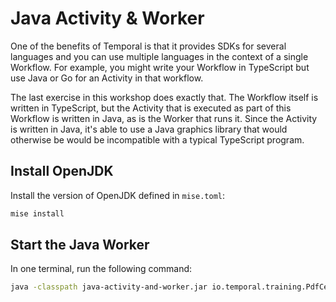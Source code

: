 # Java Activity & Worker

One of the benefits of Temporal is that it provides SDKs for several languages and you can use multiple languages in the context of a single Workflow. For example, you might write your Workflow in TypeScript but use Java or Go for an Activity in that workflow.

The last exercise in this workshop does exactly that. The Workflow itself is written in TypeScript, but the Activity that is executed as part of this Workflow is written in Java, as is the Worker that runs it. Since the Activity is written in Java, it's able to use a Java graphics library that would otherwise be would be incompatible with a typical TypeScript program.

## Install OpenJDK

Install the version of OpenJDK defined in `mise.toml`:

```bash
mise install
```

## Start the Java Worker

In one terminal, run the following command:

```bash
java -classpath java-activity-and-worker.jar io.temporal.training.PdfCertWorker
```
